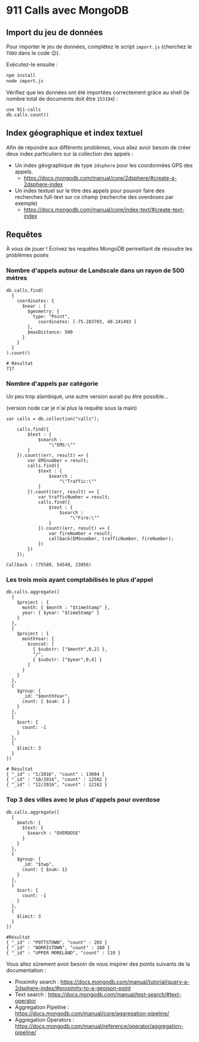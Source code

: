 # 911 Calls avec MongoDB

## Import du jeu de données

Pour importer le jeu de données, complétez le script `import.js` (cherchez le `TODO` dans le code :wink:).

Exécutez-le ensuite :

```bash
npm install
node import.js
```

Vérifiez que les données ont été importées correctement grâce au shell (le nombre total de documents doit être `153194`) :

```
use 911-calls
db.calls.count()
```

## Index géographique et index textuel

Afin de répondre aux différents problèmes, vous allez avoir besoin de créer deux index particuliers sur la collection des appels :

* Un index géographique de type `2dsphere` pour les coordonnées GPS des appels.
  * https://docs.mongodb.com/manual/core/2dsphere/#create-a-2dsphere-index
* Un index textuel sur le titre des appels pour pouvoir faire des recherches full-text sur ce champ (recherche des overdoses par exemple)
  * https://docs.mongodb.com/manual/core/index-text/#create-text-index

## Requêtes

À vous de jouer ! Écrivez les requêtes MongoDB permettant de résoudre les problèmes posés

### Nombre d'appels autour de Landscale dans un rayon de 500 mètres

```
db.calls.find(
  {
    coordinates: { 
      $near : {
        $geometry: { 
          type: "Point",
            coordinates: [-75.283783, 40.241493 ]
        },
        $maxDistance: 500
      }
    }
  }
).count()

# Résultat
717
```

### Nombre d'appels par catégorie

Un peu trop alambiqué, une autre version aurait pu être possible...

(version node car je n'ai plus la requête sous la main)

```
var calls = db.collection("calls");

    calls.find({
        $text : {
            $search : 
                "\"EMS:\""
        }
    }).count((err, result) => {
        var EMSnumber = result;
        calls.find({
            $text : {
                $search : 
                    "\"Traffic:\""
            }
        }).count((err, result) => {
            var trafficNumber = result;
            calls.find({
                $text : {
                    $search : 
                        "\"Fire:\""
                }
            }).count((err, result) => {
                var fireNumber = result;
                callback(EMSnumber, trafficNumber, fireNumber);
            })
        })
    });

Callback : (75589, 54549, 23056)
```

### Les trois mois ayant comptabilisés le plus d'appel

```
db.calls.aggregate([
  {
    $project : {   
      month: { $month : "$timeStamp" },
      year: { $year: "$timeStamp" }
    }
  },
  {
    $project : {
      monthYear: { 
        $concat: [ 
          { $substr: ["$month",0,2] },
          "/",
          { $substr: ["$year",0,4] } 
        ]
      }
    }
  },
  {
    $group: {
      _id: "$monthYear",
      count: { $sum: 1 } 
    }
  },
  {
    $sort: {
      count: -1
    }
  },
  {
    $limit: 3
  }
])

# Résultat
{ "_id" : "1/2016", "count" : 13084 }
{ "_id" : "10/2016", "count" : 12502 }
{ "_id" : "12/2016", "count" : 12162 }
```

### Top 3 des villes avec le plus d'appels pour overdose

```
db.calls.aggregate([
  {
    $match: {
      $text: {
        $search : "OVERDOSE"
      }
    }
  },
  {
    $group: {
      _id: "$twp",
      count: { $sum: 1}
    }
  },
  {
    $sort: {
      count: -1
    }
  },
  {
    $limit: 3
  }
])

#Résultat
{ "_id" : "POTTSTOWN", "count" : 203 }
{ "_id" : "NORRISTOWN", "count" : 180 }
{ "_id" : "UPPER MORELAND", "count" : 110 }
```



Vous allez sûrement avoir besoin de vous inspirer des points suivants de la documentation :

* Proximity search : https://docs.mongodb.com/manual/tutorial/query-a-2dsphere-index/#proximity-to-a-geojson-point
* Text search : https://docs.mongodb.com/manual/text-search/#text-operator
* Aggregation Pipeline : https://docs.mongodb.com/manual/core/aggregation-pipeline/
* Aggregation Operators : https://docs.mongodb.com/manual/reference/operator/aggregation-pipeline/

